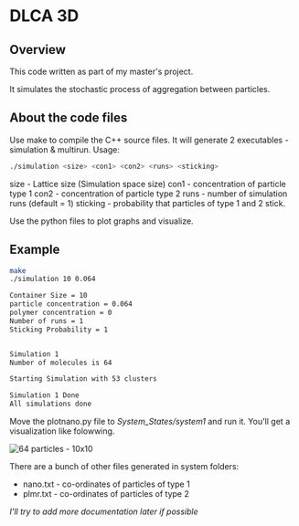 # DLCA 3D

## Overview
This code written as part of my master's project.

It simulates the stochastic process of aggregation between particles.

## About the code files

Use make to compile the C++ source files. It will generate 2 executables - simulation & multirun.
Usage:

```bash
./simulation <size> <con1> <con2> <runs> <sticking>
```

size - Lattice size (Simulation space size)
con1 - concentration of particle type 1
con2 - concentration of particle type 2
runs - number of simulation runs (default = 1)
sticking - probability that particles of type 1 and 2 stick.



Use the python files to plot graphs and visualize.

## Example

```bash
make
./simulation 10 0.064

Container Size = 10
particle concentration = 0.064
polymer concentration = 0
Number of runs = 1
Sticking Probability = 1


Simulation 1
Number of molecules is 64

Starting Simulation with 53 clusters

Simulation 1 Done
All simulations done
```

Move the plotnano.py file to *System_States/system1* and run it. You'll get a visualization like folowwing.

![64 particles - 10x10](https://user-images.githubusercontent.com/666808/52552879-93d40200-2d96-11e9-8d70-770908887978.png)

There are a bunch of other files generated in system folders:
* nano.txt - co-ordinates of particles of type 1
* plmr.txt - co-ordinates of particles of type 2

*I'll try to add more documentation later if possible*